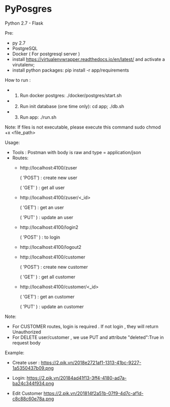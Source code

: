 # PyPosgres
Python 2.7 - Flask

Pre:
 - py 2.7
 - PostgreSQL
 - Docker ( For postgresql server )
 - install https://virtualenvwrapper.readthedocs.io/en/latest/ and activate a virutalenv;
 - install python packages:
    pip install -r app/requirements


How to run :
 - 1. Run docker postgres:
    ./docker/postgres/start.sh
    
 - 2. Run init database (one time only):
    cd app;
    ./db.sh
    
 - 3. Run app:
    ./run.sh

Note: If files is not executable, please execute this command
    sudo chmod +x <file_path>


Usage:
 + Tools : Postman with body is raw and type = application/json
 + Routes:
    -  http://localhost:4100/zuser
        
        ( 'POST') : create new user
        
        ( 'GET' ) : get all user

    -  http://localhost:4100/zuser/<_id>
        
        ( 'GET') : get an user
        
        ( 'PUT' ) : update an user

    -  http://localhost:4100/login2
        
        ( 'POST' ) : to login

    -  http://localhost:4100/logout2

    -  http://localhost:4100/customer
        
        ( 'POST') : create new customer
        
        ( 'GET' ) : get all customer

    -  http://localhost:4100/customer/<_id>
        
        ( 'GET') : get an customer
        
        ( 'PUT' ) : update an customer

Note: 
- For CUSTOMER routes, login is required . If not login , they will return Unauthorized
- For DELETE user/customer , we use PUT and attribute "deleted":True  in request body 



Example:
 - Create user :
 https://2.pik.vn/2018e2721af1-1313-41bc-9227-1a5350437b09.png
 
 - Login: 
 https://2.pik.vn/20184ad41f13-3ff4-4180-ad7a-ba24c344f934.png
 
 - Edit Customer
 https://2.pik.vn/201814f2a51b-07f9-4d7c-af1d-c8c88c60e78a.png
